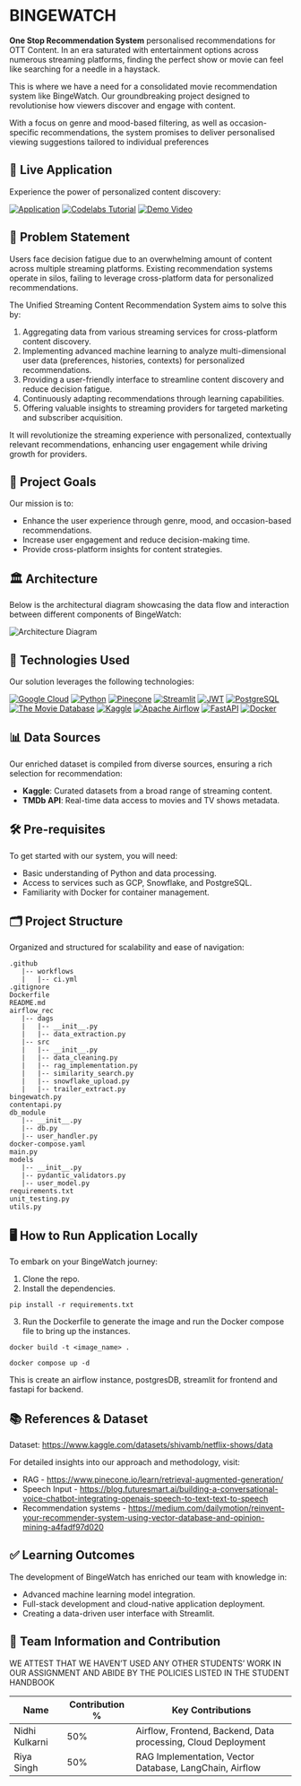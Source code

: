 # BINGEWATCH

**One Stop Recommendation System** personalised recommendations for OTT Content. In an era saturated with entertainment options across numerous streaming platforms, finding the perfect show or movie can feel like searching for a needle in a haystack.

This is where we have a need for a consolidated movie recommendation system like BingeWatch. Our groundbreaking project designed to revolutionise how viewers discover and engage with content. 

With a focus on genre and mood-based filtering, as well as occasion-specific recommendations, the system promises to deliver personalised viewing suggestions tailored to individual preferences


## 🚀 Live Application

Experience the power of personalized content discovery:

[![Application](https://img.shields.io/badge/Application-008000?style=for-the-badge&&logoColor=white)](http://34.16.229.123:8501/)
[![Codelabs Tutorial](https://img.shields.io/badge/Codelabs_Tutorial-4285F4?style=for-the-badge&logo=google&logoColor=white)](https://codelabs-preview.appspot.com/?file_id=1z-pGIA6HOZregKgnnslvBE-ZZRUS_rhmiQvnVc8Xoww#0)
[![Demo Video](https://img.shields.io/badge/Demo_Video-FF0000?style=for-the-badge&logo=youtube&logoColor=white)](https://youtu.be/CCX3OuMF1FU)


## 📜 Problem Statement

Users face decision fatigue due to an overwhelming amount of content across multiple streaming platforms. Existing recommendation systems operate in silos, failing to leverage cross-platform data for personalized recommendations. 

The Unified Streaming Content Recommendation System aims to solve this by:

1. Aggregating data from various streaming services for cross-platform content discovery.
2. Implementing advanced machine learning to analyze multi-dimensional user data (preferences, histories, contexts) for personalized recommendations.
3. Providing a user-friendly interface to streamline content discovery and reduce decision fatigue.
4. Continuously adapting recommendations through learning capabilities.
5. Offering valuable insights to streaming providers for targeted marketing and subscriber acquisition.

It will revolutionize the streaming experience with personalized, contextually relevant recommendations, enhancing user engagement while driving growth for providers.

## 🎯 Project Goals

Our mission is to:

- Enhance the user experience through genre, mood, and occasion-based recommendations.
- Increase user engagement and reduce decision-making time.
- Provide cross-platform insights for content strategies.

## 🏛️ Architecture 

Below is the architectural diagram showcasing the data flow and interaction between different components of BingeWatch:

![Architecture Diagram](https://github.com/BigDataIA-Spring2024-Sec2-Team4/Final-Project/assets/144851281/968f52ed-12c5-4e44-be70-6cdefc6f4721)

## 🔧 Technologies Used

Our solution leverages the following technologies:

[![Google Cloud](https://img.shields.io/badge/Google_Cloud-4285F4?style=for-the-badge&logo=googlecloud&logoColor=white)](https://cloud.google.com)
[![Python](https://img.shields.io/badge/python-3776AB?style=for-the-badge&logo=python&logoColor=white)](https://python.org)
[![Pinecone](https://img.shields.io/badge/Pinecone-FF6F00?style=for-the-badge&logo=pinecone&logoColor=white)](https://www.pinecone.io)
[![Streamlit](https://img.shields.io/badge/streamlit-FF4B4B?style=for-the-badge&logo=streamlit&logoColor=white)](https://streamlit.io)
[![JWT](https://img.shields.io/badge/JWT-black?style=for-the-badge&logo=jsonwebtokens&logoColor=white)](https://jwt.io)
[![PostgreSQL](https://img.shields.io/badge/PostgreSQL-4169E1?style=for-the-badge&logo=postgresql&logoColor=white)](https://www.postgresql.org)
[![The Movie Database](https://img.shields.io/badge/TMDB-01D277?style=for-the-badge&logo=themoviedatabase&logoColor=white)](https://www.themoviedb.org)
[![Kaggle](https://img.shields.io/badge/Kaggle-20BEFF?style=for-the-badge&logo=kaggle&logoColor=white)](https://www.kaggle.com)
[![Apache Airflow](https://img.shields.io/badge/Apache_Airflow-017CEE?style=for-the-badge&logo=apacheairflow&logoColor=white)](https://airflow.apache.org)
[![FastAPI](https://img.shields.io/badge/FastAPI-009688?style=for-the-badge&logo=fastapi&logoColor=white)](https://fastapi.tiangolo.com)
[![Docker](https://img.shields.io/badge/Docker-2496ED?style=for-the-badge&logo=docker&logoColor=white)](https://www.docker.com)

## 📊 Data Sources

Our enriched dataset is compiled from diverse sources, ensuring a rich selection for recommendation:

- **Kaggle**: Curated datasets from a broad range of streaming content.
- **TMDb API**: Real-time data access to movies and TV shows metadata.

## 🛠 Pre-requisites

To get started with our system, you will need:

- Basic understanding of Python and data processing.
- Access to services such as GCP, Snowflake, and PostgreSQL.
- Familiarity with Docker for container management.

## 🗂 Project Structure

Organized and structured for scalability and ease of navigation:

``` 
.github
   |-- workflows
   |   |-- ci.yml
.gitignore
Dockerfile
README.md
airflow_rec
   |-- dags
   |   |-- __init__.py
   |   |-- data_extraction.py
   |-- src
   |   |-- __init__.py
   |   |-- data_cleaning.py
   |   |-- rag_implementation.py
   |   |-- similarity_search.py
   |   |-- snowflake_upload.py
   |   |-- trailer_extract.py
bingewatch.py
contentapi.py
db_module
   |-- __init__.py
   |-- db.py
   |-- user_handler.py
docker-compose.yaml
main.py
models
   |-- __init__.py
   |-- pydantic_validators.py
   |-- user_model.py
requirements.txt
unit_testing.py
utils.py
```

## 🖥 How to Run Application Locally

To embark on your BingeWatch journey:

1. Clone the repo.
2. Install the dependencies.
```
pip install -r requirements.txt
```
3. Run the Dockerfile to generate the image and run the Docker compose file to bring up the instances.
```
docker build -t <image_name> .
```
```
docker compose up -d
```
This is create an airflow instance, postgresDB, streamlit for frontend and fastapi for backend.

## 📚 References & Dataset

Dataset: https://www.kaggle.com/datasets/shivamb/netflix-shows/data

For detailed insights into our approach and methodology, visit:
- RAG - https://www.pinecone.io/learn/retrieval-augmented-generation/
- Speech Input - https://blog.futuresmart.ai/building-a-conversational-voice-chatbot-integrating-openais-speech-to-text-text-to-speech
- Recommendation systems - https://medium.com/dailymotion/reinvent-your-recommender-system-using-vector-database-and-opinion-mining-a4fadf97d020

## ✅ Learning Outcomes

The development of BingeWatch has enriched our team with knowledge in:

- Advanced machine learning model integration.
- Full-stack development and cloud-native application deployment.
- Creating a data-driven user interface with Streamlit.

## 👥 Team Information and Contribution

WE ATTEST THAT WE HAVEN’T USED ANY OTHER STUDENTS’ WORK IN OUR ASSIGNMENT AND ABIDE BY THE POLICIES LISTED IN THE STUDENT HANDBOOK

| Name     | Contribution % | Key Contributions                        |
|----------|----------------|------------------------------------------|
| Nidhi Kulkarni | 50%             | Airflow, Frontend, Backend, Data processing, Cloud Deployment           |
| Riya Singh | 50%             | RAG Implementation, Vector Database, LangChain, Airflow    |






